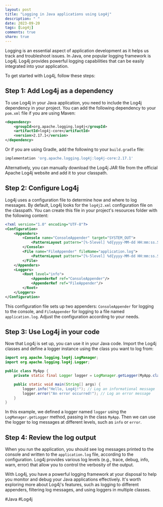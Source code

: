 ```yaml
---
layout: post
title: "Logging in Java applications using Log4j"
description: " "
date: 2023-09-20
tags: [Log4j]
comments: true
share: true
---
```


Logging is an essential aspect of application development as it helps us track and troubleshoot issues. In Java, one popular logging framework is Log4j. Log4j provides powerful logging capabilities that can be easily integrated into your application.

To get started with Log4j, follow these steps:

## Step 1: Add Log4j as a dependency

To use Log4j in your Java application, you need to include the Log4j dependency in your project. You can add the following dependency to your `pom.xml` file if you are using Maven:

```xml
<dependency>
    <groupId>org.apache.logging.log4j</groupId>
    <artifactId>log4j-core</artifactId>
    <version>2.17.1</version>
</dependency>
```

Or if you are using Gradle, add the following to your `build.gradle` file:

```groovy
implementation 'org.apache.logging.log4j:log4j-core:2.17.1'
```

Alternatively, you can manually download the Log4j JAR file from the official Apache Log4j website and add it to your classpath.

## Step 2: Configure Log4j

Log4j uses a configuration file to determine how and where to log messages. By default, Log4j looks for the `log4j2.xml` configuration file on the classpath. You can create this file in your project's resources folder with the following content:

```xml
<?xml version="1.0" encoding="UTF-8"?>
<Configuration>
    <Appenders>
        <Console name="ConsoleAppender" target="SYSTEM_OUT">
            <PatternLayout pattern="[%-5level] %d{yyyy-MM-dd HH:mm:ss.SSS} [%t] %c{1} - %msg%n"/>
        </Console>
        <File name="FileAppender" fileName="application.log">
            <PatternLayout pattern="[%-5level] %d{yyyy-MM-dd HH:mm:ss.SSS} [%t] %c{1} - %msg%n"/>
        </File>
    </Appenders>
    <Loggers>
        <Root level="info">
            <AppenderRef ref="ConsoleAppender"/>
            <AppenderRef ref="FileAppender"/>
        </Root>
    </Loggers>
</Configuration>
```

This configuration file sets up two appenders: `ConsoleAppender` for logging to the console, and `FileAppender` for logging to a file named `application.log`. Adjust the configuration according to your needs.

## Step 3: Use Log4j in your code

Now that Log4j is set up, you can use it in your Java code. Import the Log4j classes and define a logger instance using the class you want to log from:

```java
import org.apache.logging.log4j.LogManager;
import org.apache.logging.log4j.Logger;

public class MyApp {
    private static final Logger logger = LogManager.getLogger(MyApp.class);

    public static void main(String[] args) {
        logger.info("Hello, Log4j!"); // Log an informational message
        logger.error("An error occurred!"); // Log an error message
    }
}
```

In this example, we defined a logger named `logger` using the `LogManager.getLogger` method, passing in the class `MyApp`. Then we can use the logger to log messages at different levels, such as `info` or `error`.

## Step 4: Review the log output

When you run the application, you should see log messages printed to the console and written to the `application.log` file, according to the configuration. Log4j provides various log levels (e.g., trace, debug, info, warn, error) that allow you to control the verbosity of the output.

With Log4j, you have a powerful logging framework at your disposal to help you monitor and debug your Java applications effectively. It's worth exploring more about Log4j's features, such as logging to different appenders, filtering log messages, and using loggers in multiple classes.

#Java #Log4j